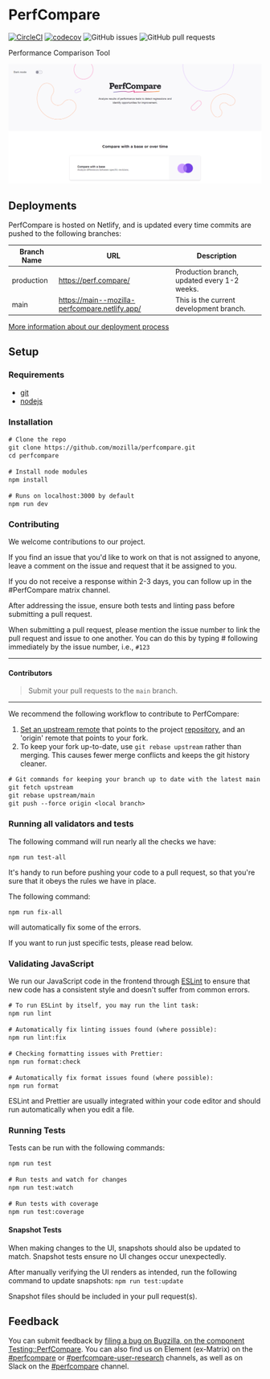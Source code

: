 # PerfCompare

[![CircleCI](https://circleci.com/gh/mozilla/perfcompare/tree/main.svg?style=shield)](https://circleci.com/gh/mozilla/perfcompare/tree/main)
[![codecov](https://codecov.io/gh/mozilla/perfcompare/branch/main/graph/badge.svg?token=XHP440JFDQ)](https://codecov.io/gh/mozilla/perfcompare)
![GitHub issues](https://img.shields.io/github/issues/mozilla/perfcompare)
![GitHub pull requests](https://img.shields.io/github/issues-pr/mozilla/perfcompare)

Performance Comparison Tool

![screenshot](screenshot.png)

## Deployments

PerfCompare is hosted on Netlify, and is updated every time commits are pushed to the following branches:

| Branch Name | URL                                            | Description                                 |
| ----------- | ---------------------------------------------- | ------------------------------------------- |
| production  | https://perf.compare/                          | Production branch, updated every 1-2 weeks. |
| main        | https://main--mozilla-perfcompare.netlify.app/ | This is the current development branch.     |

[More information about our deployment process](./Deployment.md)

## Setup

### Requirements

- [git](https://git-scm.com/book/en/v2/Getting-Started-Installing-Git)
- [nodejs](https://nodejs.org/en/download/)

### Installation

```
# Clone the repo
git clone https://github.com/mozilla/perfcompare.git
cd perfcompare

# Install node modules
npm install

# Runs on localhost:3000 by default
npm run dev
```

### Contributing

We welcome contributions to our project.

If you find an issue that you'd like to work on that is not assigned to anyone, leave a comment on the issue and request that it be assigned to you.

If you do not receive a response within 2-3 days, you can follow up in the #PerfCompare matrix channel.

After addressing the issue, ensure both tests and linting pass before submitting a pull request.

When submitting a pull request, please mention the issue number to link the pull request and issue to one another. You can do this by typing # following immediately by the issue number, i.e., `#123`

---

#### Contributors

> Submit your pull requests to the `main` branch.

---

We recommend the following workflow to contribute to PerfCompare:

1. [Set an upstream remote](https://docs.github.com/en/get-started/getting-started-with-git/managing-remote-repositories/) that points to the project [repository](https://github.com/mozilla/perfcompare.git), and an 'origin' remote that points to your fork.
2. To keep your fork up-to-date, use `git rebase upstream` rather than merging. This causes fewer merge conflicts and keeps the git history cleaner.

```
# Git commands for keeping your branch up to date with the latest main
git fetch upstream
git rebase upstream/main
git push --force origin <local branch>
```

### Running all validators and tests

The following command will run nearly all the checks we have:

```
npm run test-all
```

It's handy to run before pushing your code to a pull request, so that you're
sure that it obeys the rules we have in place.

The following command:

```
npm run fix-all
```

will automatically fix some of the errors.

If you want to run just specific tests, please read below.

### Validating JavaScript

We run our JavaScript code in the frontend through [ESLint](https://eslint.org/) to ensure that new code has a consistent style and doesn't suffer from common errors.

```
# To run ESLint by itself, you may run the lint task:
npm run lint

# Automatically fix linting issues found (where possible):
npm run lint:fix

# Checking formatting issues with Prettier:
npm run format:check

# Automatically fix format issues found (where possible):
npm run format
```

ESLint and Prettier are usually integrated within your code editor and should
run automatically when you edit a file.

### Running Tests

Tests can be run with the following commands:

```
npm run test

# Run tests and watch for changes
npm run test:watch

# Run tests with coverage
npm run test:coverage
```

#### Snapshot Tests

When making changes to the UI, snapshots should also be updated to match. Snapshot tests
ensure no UI changes occur unexpectedly.

After manually verifying the UI renders as intended, run the following command to update
snapshots:
`npm run test:update`

Snapshot files should be included in your pull request(s).

## Feedback

You can submit feedback by [filing a bug on Bugzilla, on the component Testing::PerfCompare](https://bugzilla.mozilla.org/enter_bug.cgi?product=Testing&component=PerfCompare&status_whiteboard=[pcf]). You can also find us on Element (ex-Matrix) on the [#perfcompare](https://matrix.to/#/#perfcompare:mozilla.org) or [#perfcompare-user-research](https://matrix.to/#/#perfcompare-user-research:mozilla.org) channels, as well as on Slack on the [#perfcompare](https://join.slack.com/share/enQtNDEwODYxNzEwMTE3MC1hZWM0NzkwZjZmYjkyNTBhNDRlYTIxNWMxNDMzNjQ1OWEwYmVhMDBmYjM4OWVlZDg4NjE5NWJhMmQ5NGFjMDll) channel.
